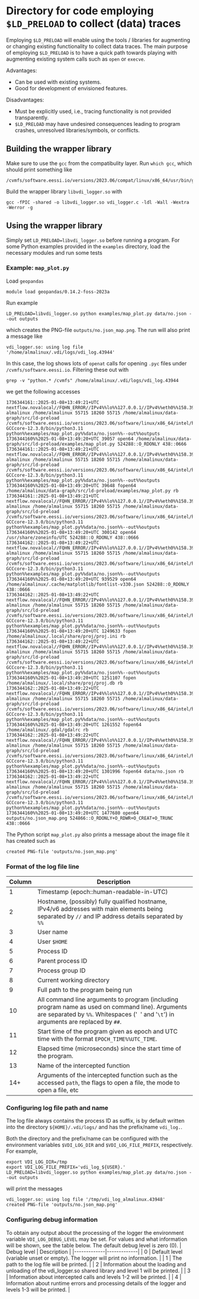 # Directory for code employing `$LD_PRELOAD` to collect (data) traces
Employing `$LD_PRELOAD` will enable using the tools / libraries for augmenting or changing existing functionality to collect data traces. The main purpose of employing `$LD_PRELOAD` is to have a quick path towards playing with augmenting existing system calls such as `open` or `execve`.

Advantages:
- Can be used with existing systems.
- Good for development of envisioned features.

Disadvantages:
- Must be explicitly used, i.e., tracing functionality is not provided transparently.
- `$LD_PRELOAD` may have undesired consequences leading to program crashes, unresolved libraries/symbols, or conflicts.

## Building the wrapper library
Make sure to use the `gcc` from the compatibulity layer. Run `which gcc`, which should print something like
```
/cvmfs/software.eessi.io/versions/2023.06/compat/linux/x86_64/usr/bin/gcc
```
Build the wrapper library `libvdi_logger.so` with
```
gcc -fPIC -shared -o libvdi_logger.so vdi_logger.c -ldl -Wall -Wextra -Werror -g
```
## Using the wrapper library
Simply set `LD_PRELOAD=libvdi_logger.so` before running a program. For some Python examples provided in the `examples` directory, load the necessary modules and run some tests

### Example: `map_plot.py`

Load `geopandas`
```
module load geopandas/0.14.2-foss-2023a
```
Run example
```
LD_PRELOAD=libvdi_logger.so python examples/map_plot.py data/no.json --out outputs
```
which creates the PNG-file `outputs/no.json_map.png`. The run will also print a message like
```
vdi_logger.so: using log file '/home/almalinux/.vdi/logs/vdi_log.43944'
```
In this case, the log shows lots of `openat` calls for opening `.pyc` files under `/cvmfs/software.eessi.io`. Filtering these out with
```
grep -v "python.* /cvmfs" /home/almalinux/.vdi/logs/vdi_log.43944
```
we get the following accesses
```
1736344161::2025-01-08+13:49:21+UTC nextflow.novalocal//FQHN_ERROR//IPv4%%lo%%127.0.0.1//IPv4%%eth0%%158.39.77.38//IPv6%%lo%%::1//IPv6%%eth0%%2001:700:2:8300::2079//IPv6%%eth0%%fe80::f816:3eff:fe4a:c151%eth0 almalinux /home/almalinux 55715 18260 55715 /home/almalinux/data-graph/src/ld-preload /cvmfs/software.eessi.io/versions/2023.06/software/linux/x86_64/intel/haswell/software/Python/3.11.3-GCCcore-12.3.0/bin/python3.11 python%%examples/map_plot.py%%data/no.json%%--out%%outputs 1736344160%%2025-01-08+13:49:20+UTC 39057 open64 /home/almalinux/data-graph/src/ld-preload/examples/map_plot.py 524288::O_RDONLY 438::0666
1736344161::2025-01-08+13:49:21+UTC nextflow.novalocal//FQHN_ERROR//IPv4%%lo%%127.0.0.1//IPv4%%eth0%%158.39.77.38//IPv6%%lo%%::1//IPv6%%eth0%%2001:700:2:8300::2079//IPv6%%eth0%%fe80::f816:3eff:fe4a:c151%eth0 almalinux /home/almalinux 55715 18260 55715 /home/almalinux/data-graph/src/ld-preload /cvmfs/software.eessi.io/versions/2023.06/software/linux/x86_64/intel/haswell/software/Python/3.11.3-GCCcore-12.3.0/bin/python3.11 python%%examples/map_plot.py%%data/no.json%%--out%%outputs 1736344160%%2025-01-08+13:49:20+UTC 39648 fopen64 /home/almalinux/data-graph/src/ld-preload/examples/map_plot.py rb
1736344161::2025-01-08+13:49:21+UTC nextflow.novalocal//FQHN_ERROR//IPv4%%lo%%127.0.0.1//IPv4%%eth0%%158.39.77.38//IPv6%%lo%%::1//IPv6%%eth0%%2001:700:2:8300::2079//IPv6%%eth0%%fe80::f816:3eff:fe4a:c151%eth0 almalinux /home/almalinux 55715 18260 55715 /home/almalinux/data-graph/src/ld-preload /cvmfs/software.eessi.io/versions/2023.06/software/linux/x86_64/intel/haswell/software/Python/3.11.3-GCCcore-12.3.0/bin/python3.11 python%%examples/map_plot.py%%data/no.json%%--out%%outputs 1736344160%%2025-01-08+13:49:20+UTC 300142 open64 /usr/share/zoneinfo/UTC 524288::O_RDONLY 438::0666
1736344162::2025-01-08+13:49:22+UTC nextflow.novalocal//FQHN_ERROR//IPv4%%lo%%127.0.0.1//IPv4%%eth0%%158.39.77.38//IPv6%%lo%%::1//IPv6%%eth0%%2001:700:2:8300::2079//IPv6%%eth0%%fe80::f816:3eff:fe4a:c151%eth0 almalinux /home/almalinux 55715 18260 55715 /home/almalinux/data-graph/src/ld-preload /cvmfs/software.eessi.io/versions/2023.06/software/linux/x86_64/intel/haswell/software/Python/3.11.3-GCCcore-12.3.0/bin/python3.11 python%%examples/map_plot.py%%data/no.json%%--out%%outputs 1736344160%%2025-01-08+13:49:20+UTC 939529 open64 /home/almalinux/.cache/matplotlib/fontlist-v330.json 524288::O_RDONLY 438::0666
1736344162::2025-01-08+13:49:22+UTC nextflow.novalocal//FQHN_ERROR//IPv4%%lo%%127.0.0.1//IPv4%%eth0%%158.39.77.38//IPv6%%lo%%::1//IPv6%%eth0%%2001:700:2:8300::2079//IPv6%%eth0%%fe80::f816:3eff:fe4a:c151%eth0 almalinux /home/almalinux 55715 18260 55715 /home/almalinux/data-graph/src/ld-preload /cvmfs/software.eessi.io/versions/2023.06/software/linux/x86_64/intel/haswell/software/Python/3.11.3-GCCcore-12.3.0/bin/python3.11 python%%examples/map_plot.py%%data/no.json%%--out%%outputs 1736344160%%2025-01-08+13:49:20+UTC 1249633 fopen /home/almalinux/.local/share/proj/proj.ini rb
1736344162::2025-01-08+13:49:22+UTC nextflow.novalocal//FQHN_ERROR//IPv4%%lo%%127.0.0.1//IPv4%%eth0%%158.39.77.38//IPv6%%lo%%::1//IPv6%%eth0%%2001:700:2:8300::2079//IPv6%%eth0%%fe80::f816:3eff:fe4a:c151%eth0 almalinux /home/almalinux 55715 18260 55715 /home/almalinux/data-graph/src/ld-preload /cvmfs/software.eessi.io/versions/2023.06/software/linux/x86_64/intel/haswell/software/Python/3.11.3-GCCcore-12.3.0/bin/python3.11 python%%examples/map_plot.py%%data/no.json%%--out%%outputs 1736344160%%2025-01-08+13:49:20+UTC 1251107 fopen /home/almalinux/.local/share/proj/proj.db rb
1736344162::2025-01-08+13:49:22+UTC nextflow.novalocal//FQHN_ERROR//IPv4%%lo%%127.0.0.1//IPv4%%eth0%%158.39.77.38//IPv6%%lo%%::1//IPv6%%eth0%%2001:700:2:8300::2079//IPv6%%eth0%%fe80::f816:3eff:fe4a:c151%eth0 almalinux /home/almalinux 55715 18260 55715 /home/almalinux/data-graph/src/ld-preload /cvmfs/software.eessi.io/versions/2023.06/software/linux/x86_64/intel/haswell/software/Python/3.11.3-GCCcore-12.3.0/bin/python3.11 python%%examples/map_plot.py%%data/no.json%%--out%%outputs 1736344160%%2025-01-08+13:49:20+UTC 1261552 fopen64 /home/almalinux/.gdal/gdalrc rb
1736344162::2025-01-08+13:49:22+UTC nextflow.novalocal//FQHN_ERROR//IPv4%%lo%%127.0.0.1//IPv4%%eth0%%158.39.77.38//IPv6%%lo%%::1//IPv6%%eth0%%2001:700:2:8300::2079//IPv6%%eth0%%fe80::f816:3eff:fe4a:c151%eth0 almalinux /home/almalinux 55715 18260 55715 /home/almalinux/data-graph/src/ld-preload /cvmfs/software.eessi.io/versions/2023.06/software/linux/x86_64/intel/haswell/software/Python/3.11.3-GCCcore-12.3.0/bin/python3.11 python%%examples/map_plot.py%%data/no.json%%--out%%outputs 1736344160%%2025-01-08+13:49:20+UTC 1301996 fopen64 data/no.json rb
1736344162::2025-01-08+13:49:22+UTC nextflow.novalocal//FQHN_ERROR//IPv4%%lo%%127.0.0.1//IPv4%%eth0%%158.39.77.38//IPv6%%lo%%::1//IPv6%%eth0%%2001:700:2:8300::2079//IPv6%%eth0%%fe80::f816:3eff:fe4a:c151%eth0 almalinux /home/almalinux 55715 18260 55715 /home/almalinux/data-graph/src/ld-preload /cvmfs/software.eessi.io/versions/2023.06/software/linux/x86_64/intel/haswell/software/Python/3.11.3-GCCcore-12.3.0/bin/python3.11 python%%examples/map_plot.py%%data/no.json%%--out%%outputs 1736344160%%2025-01-08+13:49:20+UTC 1477680 open64 outputs/no.json_map.png 524866::O_RDONLY+O_RDWR+O_CREAT+O_TRUNC 438::0666
```
The Python script `map_plot.py` also prints a message about the image file it has created such as
```
created PNG-file 'outputs/no.json_map.png'
```
### Format of the log file line

| Column | Description |
|--------|-------------|
| 1 | Timestamp (epoch::human-readable-in-UTC) |
| 2 | Hostname, (possibly) fully qualified hostname, IPv4/v6 addresses with main elements being separated by `//` and IP address details separated by `%%` |
| 3 | User name |
| 4 | User `$HOME` |
| 5 | Process ID |
| 6 | Parent process ID |
| 7 | Process group ID |
| 8 | Current working directory |
| 9 | Full path to the program being run |
| 10 | All command line arguments to program (including program name as used on command line). Arguments are separated by `%%`. Whitespaces ('` `' and '`\t`') in arguments are replaced by `##`. |
| 11 | Start time of the program given as epoch and UTC time with the format `EPOCH_TIME%%UTC_TIME`. |
| 12 | Elapsed time (microseconds) since the start time of the program. |
| 13 | Name of the intercepted function |
| 14+ | Arguments of the intercepted function such as the accessed `path`, the flags to open a file, the mode to open a file, etc |

### Configuring log file path and name
The log file always contains the process ID as suffix, is by default written into the directory `${HOME}/.vdi/logs/` and has the prefix/name `vdi_log.`.

Both the directory and the prefix/name can be configured with the environment variables `$VDI_LOG_DIR` and `$VDI_LOG_FILE_PREFIX`, respectively. For example,
```
export VDI_LOG_DIR=/tmp
export VDI_LOG_FILE_PREFIX='vdi_log_${USER}.'
LD_PRELOAD=libvdi_logger.so python examples/map_plot.py data/no.json --out outputs
```
will print the messages
```
vdi_logger.so: using log file '/tmp/vdi_log_almalinux.43948'
created PNG-file 'outputs/no.json_map.png'
```

### Configuring debug information
To obtain any output about the processing of the logger the environment variable `VDI_LOG_DEBUG_LEVEL` may be set. For values and what information will be shown, see the table below. The default debug level is zero (0).
| Debug level | Description |
|-------------|-------------|
| 0 | Default level (variable unset or empty). The logger will print no information. |
| 1 | The path to the log file will be printed. |
| 2 | Information about the loading and unloading of the vdi_logger.so shared library and level 1 will be printed. |
| 3 | Information about intercepted calls and levels 1-2 will be printed. |
| 4 | Information about runtime errors and processing details of the logger and levels 1-3 will be printed. |
